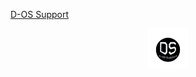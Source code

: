 [D-OS Support](D-OS%20Support%20Icon.png)
<p align="center">
  <img src="D-OS Support Icon.png" alt="D-OS Support" />
</p>
